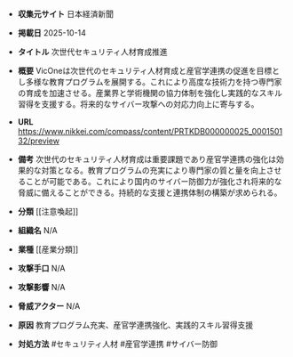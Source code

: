 - **収集元サイト**
日本経済新聞

- **掲載日**
2025-10-14

- **タイトル**
次世代セキュリティ人材育成推進

- **概要**
VicOneは次世代のセキュリティ人材育成と産官学連携の促進を目標とし多様な教育プログラムを展開する。これにより高度な技術力を持つ専門家の育成を加速させる。産業界と学術機関の協力体制を強化し実践的なスキル習得を支援する。将来的なサイバー攻撃への対応力向上に寄与する。

- **URL**
https://www.nikkei.com/compass/content/PRTKDB000000025_000150132/preview

- **備考**
次世代のセキュリティ人材育成は重要課題であり産官学連携の強化は効果的な対策となる。教育プログラムの充実により専門家の質と量を向上させることが可能である。これにより国内のサイバー防御力が強化され将来的な脅威に備えることができる。持続的な支援と連携体制の構築が求められる。

- **分類**
[[注意喚起]]

- **組織名**
N/A

- **業種**
[[産業分類]]

- **攻撃手口**
N/A

- **攻撃影響**
N/A

- **脅威アクター**
N/A

- **原因**
教育プログラム充実、産官学連携強化、実践的スキル習得支援

- **対処方法**
#セキュリティ人材 #産官学連携 #サイバー防御
